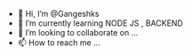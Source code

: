 
- 👋 Hi, I’m @Gangeshks
- 🌱 I’m currently learning NODE JS , BACKEND
- 💞️ I’m looking to collaborate on ...
- 📫 How to reach me ...
